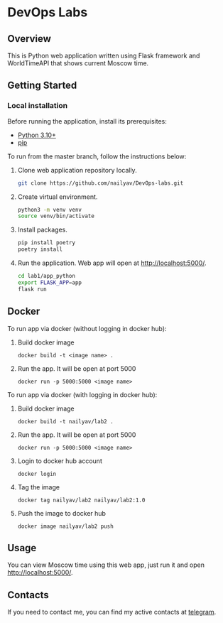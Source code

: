 # DevOps Labs

## Overview
This is Python web application written using Flask framework and WorldTimeAPI that shows current Moscow time.

## Getting Started
### Local installation
Before running the application, install its prerequisites:
* [Python 3.10+](https://www.python.org/downloads/)
* [pip](https://pip.pypa.io/en/stable/installation/)

To run from the master branch, follow the instructions below:
1. Clone web application repository locally.
    ```bash
    git clone https://github.com/nailyav/DevOps-labs.git
    ```
2. Create virtual environment.
    ```bash
    python3 -m venv venv
    source venv/bin/activate
    ```
3. Install packages.
    ```bash
    pip install poetry
    poetry install
    ```
4. Run the application. Web app will open at [http://localhost:5000/](http://localhost:5000/).
    ```bash
    cd lab1/app_python
    export FLASK_APP=app
    flask run
    ```
## Docker
To run app via docker (without logging in docker hub):
1. Build docker image
    ```
    docker build -t <image name> .
    ```
2. Run the app. It will be open at port 5000
    ```
    docker run -p 5000:5000 <image name>
    ```
    
To run app via docker (with logging in docker hub):
1. Build docker image
    ```
    docker build -t nailyav/lab2 .
    ```
2. Run the app. It will be open at port 5000
    ```
    docker run -p 5000:5000 <image name>
    ```
3. Login to docker hub account
    ```
    docker login
    ```
4. Tag the image
    ```
    docker tag nailyav/lab2 nailyav/lab2:1.0
    ```
5. Push the image to docker hub
    ```
    docker image nailyav/lab2 push
    ```

## Usage
You can view Moscow time using this web app, just run it and open [http://localhost:5000/](http://localhost:5000/).

## Contacts
If you need to contact me, you can find my active contacts at [telegram](https://not_toxic14.me/).
